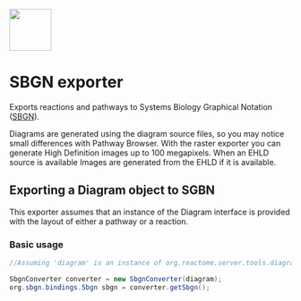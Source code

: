 [<img src=https://user-images.githubusercontent.com/6883670/31999264-976dfb86-b98a-11e7-9432-0316345a72ea.png height=75 />](https://reactome.org)

# SBGN exporter

Exports reactions and pathways to Systems Biology Graphical Notation ([SBGN](http://sbgn.github.io/sbgn/)).

Diagrams are generated using the diagram source files, so you may notice small differences with Pathway Browser. With the raster exporter you can generate High Definition images up to 100 megapixels.
When an EHLD source is available
Images are generated from the EHLD if it is available.

## Exporting a Diagram object to SGBN

This exporter assumes that an instance of the Diagram interface is provided with the layout of either a pathway or a reaction.

### Basic usage
```java
//Assuming 'diagram' is an instance of org.reactome.server.tools.diagram.data.layout.Diagram

SbgnConverter converter = new SbgnConverter(diagram);
org.sbgn.bindings.Sbgn sbgn = converter.getSbgn();

```

